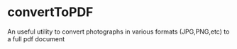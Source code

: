 # convertToPDF
An useful utility to convert photographs in various formats (JPG,PNG,etc) to a full pdf document
